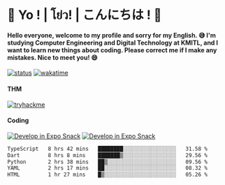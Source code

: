 # 👋 Yo ! | โย่ว! | こんにちは ! 👋

<h4>Hello everyone, welcome to my profile and sorry for my English. 😅
I'm studying Computer Engineering and Digital Technology at KMITL, and I want to learn new things about coding. Please correct me if I make any mistakes. Nice to meet you! 😄</h4>

[![status](https://img.shields.io/badge/Freelance-Unavailable-red)](https://whyzotee.vercel.app)
[![wakatime](https://wakatime.com/badge/user/3ff4daa0-dc37-4cca-9446-11cce239b396.svg)](https://wakatime.com/@3ff4daa0-dc37-4cca-9446-11cce239b396)

#### THM
[![tryhackme](https://tryhackme-badges.s3.amazonaws.com/whyzotee.png)](https://tryhackme.com/p/whyzotee)

#### Coding
[![Develop in Expo Snack](https://img.shields.io/badge/Flutter-119EFF.svg?style=for-the-badge&logo=flutter&labelColor=FFF&logoColor=119EFF)](https://flutter.dev/)
[![Develop in Expo Snack](https://img.shields.io/badge/Expo-000.svg?style=for-the-badge&logo=EXPO&labelColor=FFF&logoColor=000)](https://expo.dev/)

<!--START_SECTION:waka-->

```txt
TypeScript   8 hrs 42 mins   ████████░░░░░░░░░░░░░░░░░   31.58 %
Dart         8 hrs 8 mins    ███████▒░░░░░░░░░░░░░░░░░   29.56 %
Python       2 hrs 38 mins   ██▒░░░░░░░░░░░░░░░░░░░░░░   09.56 %
YAML         2 hrs 17 mins   ██░░░░░░░░░░░░░░░░░░░░░░░   08.32 %
HTML         1 hr 27 mins    █▒░░░░░░░░░░░░░░░░░░░░░░░   05.26 %
```

<!--END_SECTION:waka-->
